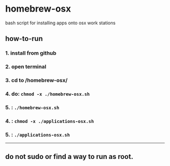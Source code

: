# homebrew-osx
bash script for installing apps onto osx work stations   

## how-to-run     
    
### 1. install from github   
### 2. open terminal   
### 3. cd to /homebrew-osx/   
### 4. do: ```chmod -x ./homebrew-osx.sh```    
### 5. : ```./homebrew-osx.sh```   
### 4. : ```chmod -x ./applications-osx.sh```   
### 5. : ```./applications-osx.sh```  
---------------------------------------------------------
## do not sudo or find a way to run as root.   

